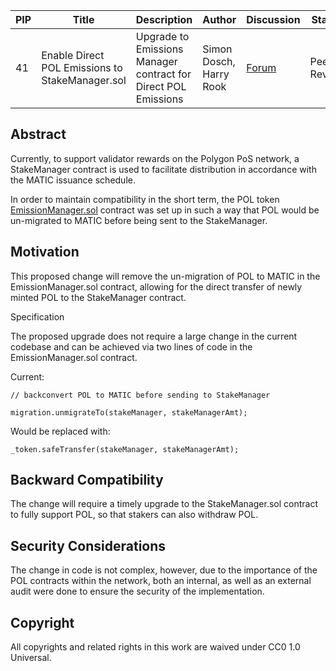| PIP               | Title                           | Description          | Author                        | Discussion | Status | Type                                     | Date                  |
|-------------------|---------------------------------|----------------------|-------------------------------|------------|--------|------------------------------------------|-----------------------|
| 41 | Enable Direct POL Emissions to StakeManager.sol | Upgrade to Emissions Manager contract for Direct POL Emissions | Simon Dosch, Harry Rook | [Forum](https://forum.polygon.technology/t/pip-41-enable-direct-pol-emissions-to-stakemanager-sol/17642) | Peer Review | Contracts | 2024-06-24 |

## Abstract

Currently, to support validator rewards on the Polygon PoS network, a StakeManager contract is used to facilitate distribution in accordance with the MATIC issuance schedule.

In order to maintain compatibility in the short term, the POL token [EmissionManager.sol](https://github.com/maticnetwork/Polygon-Improvement-Proposals/blob/main/PIPs/PIP-17.md#emission-manager-contract) contract was set up in such a way that POL would be un-migrated to MATIC before being sent to the StakeManager.

## Motivation

This proposed change will remove the un-migration of POL to MATIC in the EmissionManager.sol contract, allowing for the direct transfer of newly minted POL to the StakeManager contract.

Specification

The proposed upgrade does not require a large change in the current codebase and can be achieved via two lines of code in the EmissionManager.sol contract.

Current:

```
// backconvert POL to MATIC before sending to StakeManager

migration.unmigrateTo(stakeManager, stakeManagerAmt);
```

Would be replaced with:

```
_token.safeTransfer(stakeManager, stakeManagerAmt);
```

## Backward Compatibility

The change will require a timely upgrade to the StakeManager.sol contract to fully support POL, so that stakers can also withdraw POL.

## Security Considerations

The change in code is not complex, however, due to the importance of the POL contracts within the network, both an internal, as well as an external audit were done to ensure the security of the implementation.

## Copyright

All copyrights and related rights in this work are waived under CC0 1.0 Universal.
